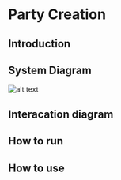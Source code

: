 # Party Creation

## Introduction
## System Diagram 
![alt text](https://github.com/nareshm87/party-flow/blob/master/images/system.png?raw=true)
## Interacation diagram 
## How to run 
## How to use 
